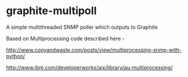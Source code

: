 # graphite-multipoll
A simple multithreaded SNMP poller which outputs to Graphite

Based on Multiprocessing code described here - 

 http://www.copyandwaste.com/posts/view/multiprocessing-snmp-with-python/
 
 http://www.ibm.com/developerworks/aix/library/au-multiprocessing/
